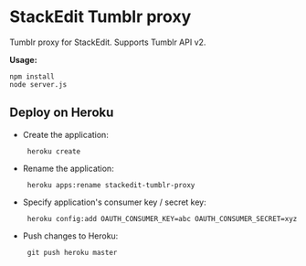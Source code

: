 StackEdit Tumblr proxy
======================

Tumblr proxy for StackEdit. Supports Tumblr API v2.

**Usage:**

	npm install
	node server.js


Deploy on Heroku
----------------

 - Create the application:

		heroku create

 - Rename the application:

		heroku apps:rename stackedit-tumblr-proxy

 - Specify application's consumer key / secret key:

		heroku config:add OAUTH_CONSUMER_KEY=abc OAUTH_CONSUMER_SECRET=xyz

 - Push changes to Heroku:

		git push heroku master
